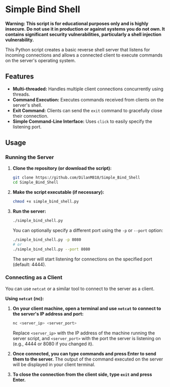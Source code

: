 # Simple Bind Shell 

**Warning: This script is for educational purposes only and is highly insecure. Do not use it in production or against systems you do not own. It contains significant security vulnerabilities, particularly a shell injection vulnerability.**

This Python script creates a basic reverse shell server that listens for incoming connections and allows a connected client to execute commands on the server's operating system.

## Features

*   **Multi-threaded:** Handles multiple client connections concurrently using threads.
*   **Command Execution:** Executes commands received from clients on the server's shell.
*   **Exit Command:** Clients can send the `exit` command to gracefully close their connection.
*   **Simple Command-Line Interface:** Uses `click` to easily specify the listening port.

## Usage

### Running the Server

1.  **Clone the repository (or download the script):**

    ```bash
    git clone https://github.com/DilanM818/Simple_Bind_Shell
    cd Simple_Bind_Shell
    ```

2.  **Make the script executable (if necessary):**

    ```bash
    chmod +x simple_bind_shell.py
    ```

3.  **Run the server:**

    ```bash
    ./simple_bind_shell.py
    ```

    You can optionally specify a different port using the `-p` or `--port` option:

    ```bash
    ./simple_bind_shell.py -p 8080
    # or
    ./simple_bind_shell.py --port 8080
    ```

    The server will start listening for connections on the specified port (default: 4444).

### Connecting as a Client

You can use `netcat` or a similar tool to connect to the server as a client.

**Using `netcat` (nc):**

1.  **On your client machine, open a terminal and use `netcat` to connect to the server's IP address and port:**

    ```bash
    nc <server_ip> <server_port>
    ```

    Replace `<server_ip>` with the IP address of the machine running the server script, and `<server_port>` with the port the server is listening on (e.g., 4444 or 8080 if you changed it).

2.  **Once connected, you can type commands and press Enter to send them to the server.** The output of the command executed on the server will be displayed in your client terminal.

3.  **To close the connection from the client side, type `exit` and press Enter.**


